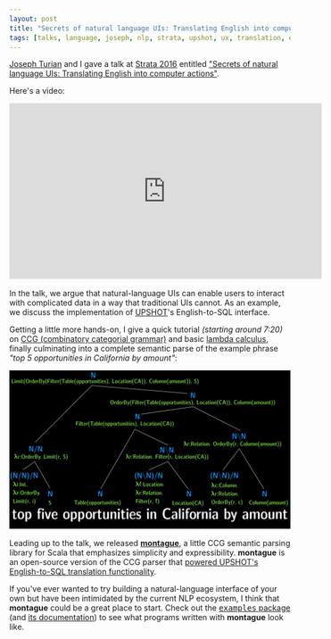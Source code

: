 ```yaml
---
layout: post
title: "Secrets of natural language UIs: Translating English into computer actions"
tags: [talks, language, joseph, nlp, strata, upshot, ux, translation, english, sql, scala, lambda calculus]
---
```

[Joseph Turian](https://github.com/turian) and I gave a talk at [Strata 2016](http://conferences.oreilly.com/strata/hadoop-big-data-ca) entitled ["Secrets of natural language UIs: Translating English into computer actions"](http://conferences.oreilly.com/strata/hadoop-big-data-ca/public/schedule/detail/47360).

Here's a video:

<iframe width="560" height="315" src="https://www.youtube.com/embed/lnV2JnNBM1I" frameborder="0" allowfullscreen></iframe>

In the talk, we argue that natural-language UIs can enable users to interact with complicated data in a way that traditional UIs cannot. As an example, we discuss the implementation of [UPSHOT](http://venturebeat.com/2014/01/24/salesforce-prize-winner-upshot-teases-investors-with-voice-triggered-analytics/)'s English-to-SQL interface. 

Getting a little more hands-on, I give a quick tutorial _(starting around 7:20)_ on [CCG (combinatory categorial grammar)](https://en.wikipedia.org/wiki/Combinatory_categorial_grammar) and basic [lambda calculus](https://en.wikipedia.org/wiki/Lambda_calculus), finally culminating into a complete semantic parse of the example phrase _"top 5 opportunities in California by amount"_:

<img class="figure" src="/images/strata-2016-parse.jpg" alt="Semantic CCG parse of &quot;top 5 opportunities in California by amount&quot;" style="width: 560px;">

Leading up to the talk, we released **[montague](https://github.com/Workday/upshot-montague)**, a little CCG semantic parsing library for Scala that emphasizes simplicity and expressibility. **montague** is an open-source version of the CCG parser that [powered UPSHOT's English-to-SQL translation functionality](https://github.com/Workday/upshot-montague#background).

If you've ever wanted to try building a natural-language interface of your own but have been intimidated by the current NLP ecosystem, I think that **montague** could be a great place to start. Check out the [<tt>examples</tt> package](https://github.com/Workday/upshot-montague/tree/master/src/main/scala/com/workday/montague/example) (and [its documentation](https://github.com/Workday/upshot-montague#getting-started)) to see what programs written with **montague** look like.
